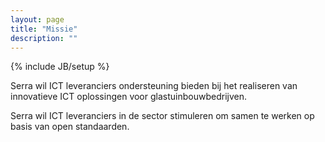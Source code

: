```yaml
---
layout: page
title: "Missie"
description: ""
---
```

{% include JB/setup %}

Serra wil ICT leveranciers ondersteuning bieden bij het realiseren van innovatieve ICT oplossingen voor glastuinbouwbedrijven.

Serra wil ICT leveranciers in de sector stimuleren om samen te werken op basis van open standaarden.
